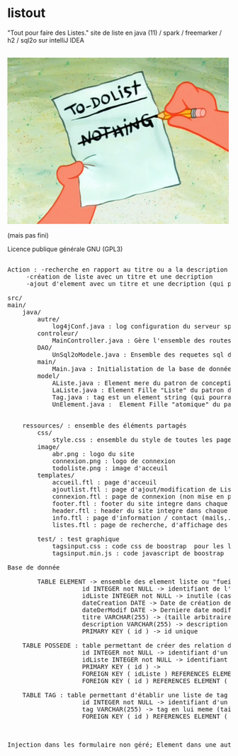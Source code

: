# listout
"Tout pour faire des Listes."
site de liste en java (11) / spark / freemarker / h2 / sql2o sur intelliJ IDEA

</br>
<img src="/src/main/ressources/image/todoliste.png" alt="My cool logo"/>
</br>

(mais pas fini)

Licence publique générale GNU (GPL3)

<pre>

Action : -recherche en rapport au titre ou a la description de n'importe quel élément
	 -création de liste avec un titre et une decription
	 -ajout d'element avec un titre et une decription (qui peuvent a leur tour devenir des listes)

src/
main/
	java/
		autre/
			log4jConf.java : log configuration du serveur spark
		controleur/
			MainController.java : Gère l'ensemble des routes du serveur web et effectuer les actions necessaire en consequence (a simplifier avec Classe intermediaire pour classer les différentes actions)
		DAO/
			UnSql2oModele.java : Ensemble des requetes sql de création de table et d'insertion/suppression/ajout d'élement dans ces tables
		main/
			Main.java : Initialistation de la base de donnée (h2/Sql2oCréation), des tables, et des éléments testes 
		model/
			AListe.java : Element mere du patron de conception composite
			LaListe.java : Element Fille "Liste" du patron de conception composite
			Tag.java : tag est un element string (qui pourra se complexifier)
			UnElement.java :  Element Fille "atomique" du patron de conception composite, possedant une liste de tag


	ressources/ : ensemble des éléments partagés
		css/
			style.css : ensemble du style de toutes les pages du sites (a fractionner)
		image/ 
			abr.png : logo du site
			connexion.png : logo de connexion
			todoliste.png : image d'acceuil
		templates/
			accueil.ftl : page d'acceuil
			ajoutlist.ftl : page d'ajout/modification de Liste/Element
			connexion.ftl : page de connexion (non mise en place)
			footer.ftl : footer du site integre dans chaque page avec un #include
			header.ftl : header du site integre dans chaque page avec un #include
			info.ftl : page d'information / contact (mails,...)
			listes.ftl : page de recherche, d'affichage des listes/elements 

		test/ : test graphique
			tagsinput.css : code css de boostrap  pour les listes de tag
			tagsinput.min.js : code javascript de boostrap  pour les listes de tag

Base de donnée

        TABLE ELEMENT -> ensemble des element liste ou "fueille" de liste
                    id INTEGER not NULL -> identifiant de l'element (généré par aléatoirement)
                    idListe INTEGER not NULL -> inutile (cas d'un seul element pere)
                    dateCreation DATE -> Date de création de l'element
                    dateDerModif DATE -> Derniere date modification de l'element
                    titre VARCHAR(255) -> (taille arbitraire)
                    description VARCHAR(255) -> description en elle meme (taille arbitraire)
                    PRIMARY KEY ( id ) -> id unique

	TABLE POSSEDE : table permettant de créer des relation de hierarchie entre les elements
                    id INTEGER not NULL -> identifiant d'un ELEMENT FILS
                    idListe INTEGER not NULL -> identifiant d'un ELEMENT PERE
                    PRIMARY KEY ( id ) -> 
                    FOREIGN KEY ( idListe ) REFERENCES ELEMENT ( id ) -> en reference a ELEMENT.id
                    FOREIGN KEY ( id ) REFERENCES ELEMENT ( id ) -> en reference a ELEMENT.id

	TABLE TAG : table permettant d'établir une liste de tag pour un element donné
                    id INTEGER not NULL -> identifiant d'un ELEMENT
                    tag VARCHAR(255) -> tag en lui meme (taille arbitraire)
                    FOREIGN KEY ( id ) REFERENCES ELEMENT ( id ) -> en reference a ELEMENT.id



Injection dans les formulaire non géré; Element dans une autre Liste non géré;</pre>
